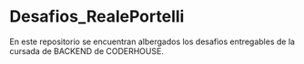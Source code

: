 # Desafios_RealePortelli

En este repositorio se encuentran albergados los desafios entregables de la cursada de BACKEND de CODERHOUSE.
